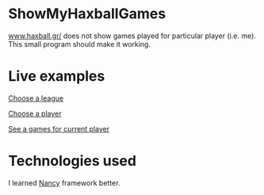 ShowMyHaxballGames
==================

www.haxball.gr/ does not show games played for particular player (i.e. me). This small program should make it working.

Live examples
==================

[Choose a league](http://showmyhaxballgames.angelo.hostingasp.pl/)

[Choose a player](http://showmyhaxballgames.angelo.hostingasp.pl/121729)

[See a games for current player](http://showmyhaxballgames.angelo.hostingasp.pl/121729/Marian)

Technologies used
=========
I learned [Nancy](http://nancyfx.org/) framework better.
